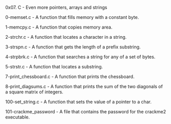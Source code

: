 0x07. C - Even more pointers, arrays and strings

0-memset.c - A function that fills memory with a constant byte.

1-memcpy.c - A function that copies memory area.

2-strchr.c - A function that locates a character in a string.

3-strspn.c - A function that gets the length of a prefix substring.

4-strpbrk.c - A function that searches a string for any of a set of bytes.

5-strstr.c - A function that locates a substring.

7-print_chessboard.c - A function that prints the chessboard.

8-print_diagsums.c - A function that prints the sum of the two diagonals of a square matrix of integers.

100-set_string.c - A function that sets the value of a pointer to a char.

101-crackme_password - A file that contains the password for the crackme2 executable.
